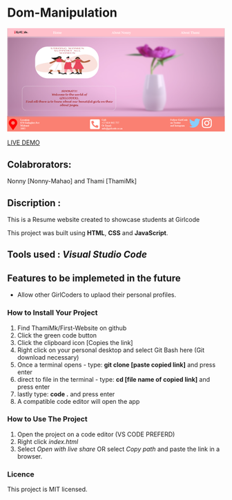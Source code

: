 # Dom-Manipulation

![Screenshot](Pic.png)

[LIVE DEMO](https://thamimk.github.io/Dom-Manipulation/)

## Colabrorators:
Nonny [Nonny-Mahao] and Thami [ThamiMk]

## Discription :
This is a Resume website created to showcase students at Girlcode

This project was built using **HTML**, **CSS** and **JavaScript**.
## Tools used : *Visual Studio Code*

## Features to be implemeted in the future 
* Allow other GirlCoders to uplaod their personal profiles. 

### How to Install Your Project
1. Find  ThamiMk/First-Website on github
2. Click the green code button
3. Click the clipboard icon [Copies the link]
4. Right click on your personal desktop and select Git Bash here (Git download necessary)
5. Once a terminal opens - type: **git clone [paste copied link]** and press enter
6. direct to file in the terminal - type: **cd [file name of copied link]** and press enter
7. lastly type: **code .** and press enter
8. A compatible code editor will open the app 

### How to Use The Project
1. Open the project on a code editor (VS CODE PREFERD)
2. Right click *index.html*
3. Select *Open with live share* OR select *Copy path* and paste the link in a browser.

### Licence
This project is MIT licensed.
